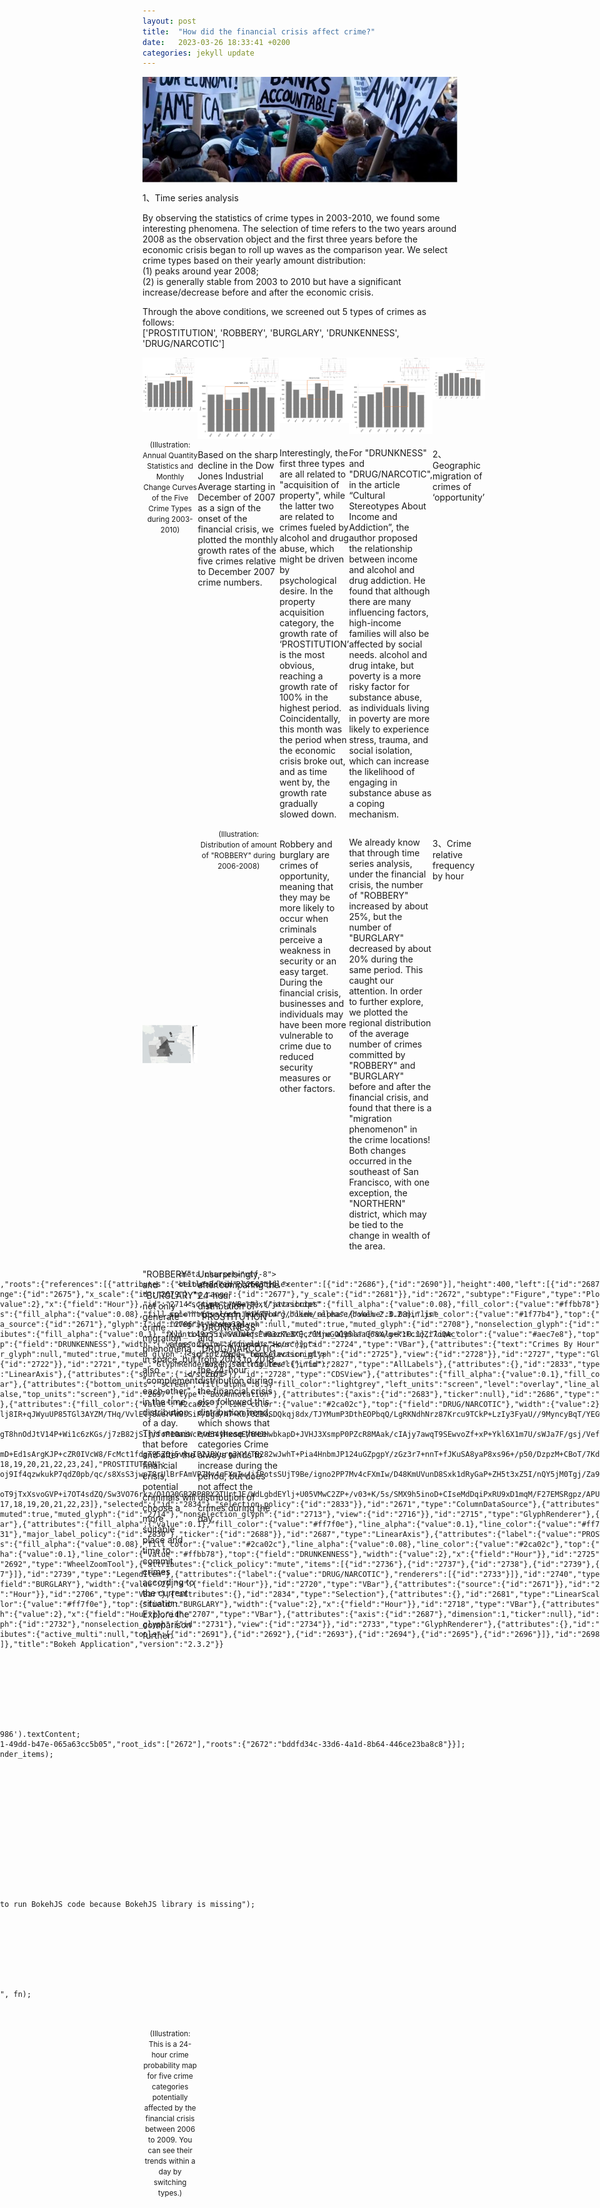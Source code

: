```yaml
---
layout: post
title:  "How did the financial crisis affect crime?"
date:   2023-03-26 18:33:41 +0200
categories: jekyll update
---
```


<img src="https://raw.githubusercontent.com/RuoxiSpace/RuoxiSpace.github.io/main/image/below_head.jpg" alt="Image" style="display:block;margin:auto;" />


1、Time series analysis

By observing the statistics of crime types in 2003-2010, we found some interesting phenomena. The selection of time refers to the two years around 2008 as the observation object and the first three years before the economic crisis began to roll up waves as the comparison year. We select crime types based on their yearly amount distribution:   
(1) peaks around year 2008;   
(2) is generally stable from 2003 to 2010 but have a significant increase/decrease before and after the economic crisis.

Through the above conditions, we screened out 5 types of crimes as follows:   
['PROSTITUTION', 'ROBBERY', 'BURGLARY', 'DRUNKENNESS', 'DRUG/NARCOTIC']
 
 <div style="display: grid; grid-template-columns: repeat(5, 1fr); justify-items: center;">
  <img src="https://raw.githubusercontent.com/RuoxiSpace/RuoxiSpace.github.io/main/image/01.png">
  <img src="https://raw.githubusercontent.com/RuoxiSpace/RuoxiSpace.github.io/main/image/02.png">
  <img src="https://raw.githubusercontent.com/RuoxiSpace/RuoxiSpace.github.io/main/image/03.png">
  <img src="https://raw.githubusercontent.com/RuoxiSpace/RuoxiSpace.github.io/main/image/04.png">
  <img src="https://raw.githubusercontent.com/RuoxiSpace/RuoxiSpace.github.io/main/image/05.png">
 
<div style="text-align:center">
  <small>(Illustration: Annual Quantity Statistics and Monthly Change Curves of the Five Crime Types during 2003-2010)</small>
</div>

<br>
Based on the sharp decline in the Dow Jones Industrial Average starting in December of 2007 as a sign of the onset of the financial crisis, we plotted the monthly growth rates of the five crimes relative to December 2007 crime numbers.

Interestingly, the first three types are all related to "acquisition of property", while the latter two are related to crimes fueled by alcohol and drug abuse, which might be driven by psychological desire. In the property acquisition category, the growth rate of ‘PROSTITUTION’ is the most obvious, reaching a growth rate of 100% in the highest period. Coincidentally, this month was the period when the economic crisis broke out, and as time went by, the growth rate gradually slowed down.

For "DRUNKNESS" and "DRUG/NARCOTIC", in the article “Cultural Stereotypes About Income and Addiction”, the author proposed the relationship between income and alcohol and drug addiction. He found that although there are many influencing factors, high-income families will also be affected by social needs. alcohol and drug intake, but poverty is a more risky factor for substance abuse, as individuals living in poverty are more likely to experience stress, trauma, and social isolation, which can increase the likelihood of engaging in substance abuse as a coping mechanism.

2、Geographic migration of crimes of ‘opportunity’

<img src="https://raw.githubusercontent.com/RuoxiSpace/RuoxiSpace.github.io/main/image/figure_3.jpg" alt="Image" style="display:block;margin:auto;" />
<div style="text-align:center">
<small>(Illustration: Distribution of amount of "ROBBERY" during 2006-2008)</small>
</div>

<br>
Robbery and burglary are crimes of opportunity, meaning that they may be more likely to occur when criminals perceive a weakness in security or an easy target. During the financial crisis, businesses and individuals may have been more vulnerable to crime due to reduced security measures or other factors.

We already know that through time series analysis, under the financial crisis, the number of "ROBBERY" increased by about 25%, but the number of "BURGLARY" decreased by about 20% during the same period. This caught our attention. In order to further explore, we plotted the regional distribution of the average number of crimes committed by "ROBBERY" and "BURGLARY" before and after the financial crisis, and found that there is a "migration phenomenon" in the crime locations! Both changes occurred in the southeast of San Francisco, with one exception, the "NORTHERN" district, which may be tied to the change in wealth of the area.

3、Crime relative frequency by hour

"ROBBERY" and "BURGLARY" not only generate crime migration phenomena in space, but also "complement each other" in the time distribution of a day. This means that before and after the financial crisis, potential criminals will choose a more suitable place and time to commit crimes according to the current situation. Explore the comparison further.

Unsurprisingly, after comparing the 24-hour distribution of "PROSTITUTION", "DRUNKNESS", and "DRUG/NARCOTIC" from 2003 to 2018, the 24-hour distribution during the financial crisis also followed this distribution trend, which shows that even these three categories Crime always tends to increase during the period, but does not affect the distribution of crimes during the day.


<!DOCTYPE html>
<html lang="en">
  
  <head>
    
      <meta charset="utf-8">
      <title>Bokeh Plot</title>
      
        <script type="text/javascript" src="https://cdn.bokeh.org/bokeh/release/bokeh-2.3.2.min.js" integrity="sha384-XypntL49z55iwGVUW4qsEu83zKL3XEcz0MjuGOQ9SlaaQ68X/g+k1FcioZi7oQAc" crossorigin="anonymous"></script>
        <script type="text/javascript">
            Bokeh.set_log_level("info");
        </script>
   
  </head>
  
  <body>
              <div class="bk-root" id="bddfd34c-33d6-4a1d-8b64-446ce23ba8c8" data-root-id="2672"></div>

        <script type="application/json" id="2986">
          {"95b92118-d461-49dd-b47e-065a63cc5b05":{"defs":[],"roots":{"references":[{"attributes":{"below":[{"id":"2683"}],"center":[{"id":"2686"},{"id":"2690"}],"height":400,"left":[{"id":"2687"}],"renderers":[{"id":"2709"},{"id":"2715"},{"id":"2721"},{"id":"2727"},{"id":"2733"}],"right":[{"id":"2735"}],"title":{"id":"2673"},"toolbar":{"id":"2698"},"width":1000,"x_range":{"id":"2675"},"x_scale":{"id":"2679"},"y_range":{"id":"2677"},"y_scale":{"id":"2681"}},"id":"2672","subtype":"Figure","type":"Plot"},{"attributes":{"fill_alpha":{"value":0.08},"fill_color":{"value":"#aec7e8"},"line_alpha":{"value":0.08},"line_color":{"value":"#aec7e8"},"top":{"field":"ROBBERY"},"width":{"value":2},"x":{"field":"Hour"}},"id":"2714","type":"VBar"},{"attributes":{"fill_alpha":{"value":0.08},"fill_color":{"value":"#ffbb78"},"line_alpha":{"value":0.08},"line_color":{"value":"#ffbb78"},"top":{"field":"DRUNKENNESS"},"width":{"value":2},"x":{"field":"Hour"}},"id":"2726","type":"VBar"},{"attributes":{"fill_alpha":{"value":0.08},"fill_color":{"value":"#1f77b4"},"line_alpha":{"value":0.08},"line_color":{"value":"#1f77b4"},"top":{"field":"PROSTITUTION"},"width":{"value":2},"x":{"field":"Hour"}},"id":"2708","type":"VBar"},{"attributes":{},"id":"2688","type":"BasicTicker"},{"attributes":{"data_source":{"id":"2671"},"glyph":{"id":"2706"},"hover_glyph":null,"muted":true,"muted_glyph":{"id":"2708"},"nonselection_glyph":{"id":"2707"},"view":{"id":"2710"}},"id":"2709","type":"GlyphRenderer"},{"attributes":{"label":{"value":"ROBBERY"},"renderers":[{"id":"2715"}]},"id":"2737","type":"LegendItem"},{"attributes":{"fill_alpha":{"value":0.1},"fill_color":{"value":"#aec7e8"},"line_alpha":{"value":0.1},"line_color":{"value":"#aec7e8"},"top":{"field":"ROBBERY"},"width":{"value":2},"x":{"field":"Hour"}},"id":"2713","type":"VBar"},{"attributes":{"fill_color":{"value":"#ffbb78"},"line_color":{"value":"#ffbb78"},"top":{"field":"DRUNKENNESS"},"width":{"value":2},"x":{"field":"Hour"}},"id":"2724","type":"VBar"},{"attributes":{"text":"Crimes By Hour"},"id":"2673","type":"Title"},{"attributes":{"source":{"id":"2671"}},"id":"2716","type":"CDSView"},{"attributes":{"data_source":{"id":"2671"},"glyph":{"id":"2724"},"hover_glyph":null,"muted":true,"muted_glyph":{"id":"2726"},"nonselection_glyph":{"id":"2725"},"view":{"id":"2728"}},"id":"2727","type":"GlyphRenderer"},{"attributes":{"data_source":{"id":"2671"},"glyph":{"id":"2718"},"hover_glyph":null,"muted":true,"muted_glyph":{"id":"2720"},"nonselection_glyph":{"id":"2719"},"view":{"id":"2722"}},"id":"2721","type":"GlyphRenderer"},{"attributes":{},"id":"2827","type":"AllLabels"},{"attributes":{},"id":"2833","type":"UnionRenderers"},{"attributes":{"axis_label":"Hour of The Day","formatter":{"id":"2828"},"major_label_policy":{"id":"2827"},"ticker":{"id":"2684"}},"id":"2683","type":"LinearAxis"},{"attributes":{"source":{"id":"2671"}},"id":"2728","type":"CDSView"},{"attributes":{"fill_alpha":{"value":0.1},"fill_color":{"value":"#2ca02c"},"line_alpha":{"value":0.1},"line_color":{"value":"#2ca02c"},"top":{"field":"DRUG/NARCOTIC"},"width":{"value":2},"x":{"field":"Hour"}},"id":"2731","type":"VBar"},{"attributes":{"bottom_units":"screen","fill_alpha":0.5,"fill_color":"lightgrey","left_units":"screen","level":"overlay","line_alpha":1.0,"line_color":"black","line_dash":[4,4],"line_width":2,"right_units":"screen","syncable":false,"top_units":"screen"},"id":"2697","type":"BoxAnnotation"},{"attributes":{"axis":{"id":"2683"},"ticker":null},"id":"2686","type":"Grid"},{"attributes":{},"id":"2679","type":"LinearScale"},{"attributes":{},"id":"2828","type":"BasicTickFormatter"},{"attributes":{},"id":"2831","type":"BasicTickFormatter"},{"attributes":{"fill_color":{"value":"#2ca02c"},"line_color":{"value":"#2ca02c"},"top":{"field":"DRUG/NARCOTIC"},"width":{"value":2},"x":{"field":"Hour"}},"id":"2730","type":"VBar"},{"attributes":{"data":{"BURGLARY":{"__ndarray__":"juBGcCO4oT+toFZQK6iVP4Vtj4OUDpc/6lMoXcfhlj8IR+qJWyuUP85TGl3AYZM/THq/VvlElj8werFW8sSiP/Dgd/A7+K0/0ZBoSDQkqj8dx/TJYMumP3DthEOPbqQ/LgRKNdhNrz87Krcu9TCkP+LzIy3FyaU//9MyncyBqT/YEGwINgSrP5joS/Ql+rI/LIKvWvFGsj+hbZ2Dm46qP/HTKx3Jwac/rhBXiCvEpT+i8FB4KDykP8ojGEW/1aI/","dtype":"float64","order":"little","shape":[24]},"DRUG/NARCOTIC":{"__ndarray__":"CpSH4o9QnD9KEEfhd3qTP53y1w4/6o4/mNvPrtfEgT8hnOdJtV14P+Wi1c6zKGs/j7zB82jSij/foP10aiWcP/d34yHxoqE/6HJHwbkapD+JVHJ3XsmpP0PZcR8MAak/cIAjy7awqT9SEwvoZf+xP+Ykl6X1m7U/sWJa7F/gsj/Vefhg+cWzP/Kc49UJ37E/i9OcTcHXrj+5SdQ+zfeoP8TnDNCe+KQ/psQhW47fpj9qGNROrKeoP25OvWNzn6M/","dtype":"float64","order":"little","shape":[24]},"DRUNKENNESS":{"__ndarray__":"Fs0kAhQQtj+eGqNHR5m2P411nnEkVLE/fu6xfDanmD+Ed1sArgKJP+cZR0IVcW8/FcMct1fdgT95ZQj5vkuIP2JBYurg3YY/TB282wJwhT+Pia4HnbmJP124uGZpgpY/zGz3r7+nnT+fJKuSA8yaP8xs96+/p50/DzpzM+CBoT/7Kd26enmoP708jMebWLA/SxO0kEY9sT9UunX18jCuP2reGwTRnq8/yE7fzooPsT8FMih3rf20P2fAAyOcBrM/","dtype":"float64","order":"little","shape":[24]},"Hour":[1,2,3,4,5,6,7,8,9,10,11,12,13,14,15,16,17,18,19,20,21,22,23,24],"PROSTITUTION":{"__ndarray__":"FZOcq2kssT/WNJYI6eitP5Rhbz/I+qg/5kfm3fFnoj9If4qzwkukP7qdZ0pb/qc/s8XsS3jwpT8rUlBrFAmVP7Mv4cFXmIw/jfPotsSUjT9Be/igno2PP7Mv4cFXmIw/D48KmUVunD8Sxk1dRyGaP+ZH5t3xZ5I/nQY5jM0Tgj/Za9nM6puLPziYUfL6fKI/1mCtHCqZsD8iQ5KoL0i1P8wl2EUEKK4/Gf/ZKlszsj/cbSLW/Pq1P5eYsgPKrbY/","dtype":"float64","order":"little","shape":[24]},"ROBBERY":{"__ndarray__":"i/pMqOVGqz9IxDr/Ls2rP0s6HEZLEK4/+z/B8+oDoT9jTxXsvoGVP+i7OT4sdZQ/Sw3VO76rkz/O1Q20GB2RP8RY2TUrtJE/WdLgbdEYlj+U05VMwC2ZP+/v03+K/5s/SMX9h5inoD+CIseMdDqiPxRU9xD1mqM/F27EMSRgpz/APUmMkhSpPxkSsAs34qg/zF5p5JL/qT+X7WJt7/KsP+8HHFJvebA/P+y0473Asj+udfWCy4GyPz1fTlMm3rA/","dtype":"float64","order":"little","shape":[24]},"index":[0,1,2,3,4,5,6,7,8,9,10,11,12,13,14,15,16,17,18,19,20,21,22,23]},"selected":{"id":"2834"},"selection_policy":{"id":"2833"}},"id":"2671","type":"ColumnDataSource"},{"attributes":{},"id":"2691","type":"PanTool"},{"attributes":{},"id":"2677","type":"DataRange1d"},{"attributes":{"data_source":{"id":"2671"},"glyph":{"id":"2712"},"hover_glyph":null,"muted":true,"muted_glyph":{"id":"2714"},"nonselection_glyph":{"id":"2713"},"view":{"id":"2716"}},"id":"2715","type":"GlyphRenderer"},{"attributes":{"fill_color":{"value":"#aec7e8"},"line_color":{"value":"#aec7e8"},"top":{"field":"ROBBERY"},"width":{"value":2},"x":{"field":"Hour"}},"id":"2712","type":"VBar"},{"attributes":{"fill_alpha":{"value":0.1},"fill_color":{"value":"#ff7f0e"},"line_alpha":{"value":0.1},"line_color":{"value":"#ff7f0e"},"top":{"field":"BURGLARY"},"width":{"value":2},"x":{"field":"Hour"}},"id":"2719","type":"VBar"},{"attributes":{"axis_label":"Relative Frequency","formatter":{"id":"2831"},"major_label_policy":{"id":"2830"},"ticker":{"id":"2688"}},"id":"2687","type":"LinearAxis"},{"attributes":{"label":{"value":"PROSTITUTION"},"renderers":[{"id":"2709"}]},"id":"2736","type":"LegendItem"},{"attributes":{"source":{"id":"2671"}},"id":"2722","type":"CDSView"},{"attributes":{"fill_alpha":{"value":0.08},"fill_color":{"value":"#2ca02c"},"line_alpha":{"value":0.08},"line_color":{"value":"#2ca02c"},"top":{"field":"DRUG/NARCOTIC"},"width":{"value":2},"x":{"field":"Hour"}},"id":"2732","type":"VBar"},{"attributes":{"fill_alpha":{"value":0.1},"fill_color":{"value":"#ffbb78"},"line_alpha":{"value":0.1},"line_color":{"value":"#ffbb78"},"top":{"field":"DRUNKENNESS"},"width":{"value":2},"x":{"field":"Hour"}},"id":"2725","type":"VBar"},{"attributes":{"overlay":{"id":"2697"}},"id":"2693","type":"BoxZoomTool"},{"attributes":{},"id":"2696","type":"HelpTool"},{"attributes":{},"id":"2692","type":"WheelZoomTool"},{"attributes":{"click_policy":"mute","items":[{"id":"2736"},{"id":"2737"},{"id":"2738"},{"id":"2739"},{"id":"2740"}],"location":[0,-30]},"id":"2735","type":"Legend"},{"attributes":{},"id":"2695","type":"ResetTool"},{"attributes":{"label":{"value":"DRUNKENNESS"},"renderers":[{"id":"2727"}]},"id":"2739","type":"LegendItem"},{"attributes":{"label":{"value":"DRUG/NARCOTIC"},"renderers":[{"id":"2733"}]},"id":"2740","type":"LegendItem"},{"attributes":{"fill_alpha":{"value":0.08},"fill_color":{"value":"#ff7f0e"},"line_alpha":{"value":0.08},"line_color":{"value":"#ff7f0e"},"top":{"field":"BURGLARY"},"width":{"value":2},"x":{"field":"Hour"}},"id":"2720","type":"VBar"},{"attributes":{"source":{"id":"2671"}},"id":"2710","type":"CDSView"},{"attributes":{"fill_color":{"value":"#1f77b4"},"line_color":{"value":"#1f77b4"},"top":{"field":"PROSTITUTION"},"width":{"value":2},"x":{"field":"Hour"}},"id":"2706","type":"VBar"},{"attributes":{},"id":"2834","type":"Selection"},{"attributes":{},"id":"2681","type":"LinearScale"},{"attributes":{"source":{"id":"2671"}},"id":"2734","type":"CDSView"},{"attributes":{},"id":"2675","type":"DataRange1d"},{"attributes":{"fill_color":{"value":"#ff7f0e"},"line_color":{"value":"#ff7f0e"},"top":{"field":"BURGLARY"},"width":{"value":2},"x":{"field":"Hour"}},"id":"2718","type":"VBar"},{"attributes":{"fill_alpha":{"value":0.1},"fill_color":{"value":"#1f77b4"},"line_alpha":{"value":0.1},"line_color":{"value":"#1f77b4"},"top":{"field":"PROSTITUTION"},"width":{"value":2},"x":{"field":"Hour"}},"id":"2707","type":"VBar"},{"attributes":{"axis":{"id":"2687"},"dimension":1,"ticker":null},"id":"2690","type":"Grid"},{"attributes":{"data_source":{"id":"2671"},"glyph":{"id":"2730"},"hover_glyph":null,"muted":true,"muted_glyph":{"id":"2732"},"nonselection_glyph":{"id":"2731"},"view":{"id":"2734"}},"id":"2733","type":"GlyphRenderer"},{"attributes":{},"id":"2694","type":"SaveTool"},{"attributes":{"label":{"value":"BURGLARY"},"renderers":[{"id":"2721"}]},"id":"2738","type":"LegendItem"},{"attributes":{"active_multi":null,"tools":[{"id":"2691"},{"id":"2692"},{"id":"2693"},{"id":"2694"},{"id":"2695"},{"id":"2696"}]},"id":"2698","type":"Toolbar"},{"attributes":{},"id":"2830","type":"AllLabels"},{"attributes":{},"id":"2684","type":"BasicTicker"}],"root_ids":["2672"]},"title":"Bokeh Application","version":"2.3.2"}}
        </script>
        <script type="text/javascript">
          (function() {
            var fn = function() {
              Bokeh.safely(function() {
                (function(root) {
                  function embed_document(root) {
                    
                  var docs_json = document.getElementById('2986').textContent;
                  var render_items = [{"docid":"95b92118-d461-49dd-b47e-065a63cc5b05","root_ids":["2672"],"roots":{"2672":"bddfd34c-33d6-4a1d-8b64-446ce23ba8c8"}}];
                  root.Bokeh.embed.embed_items(docs_json, render_items);
                
                  }
                  if (root.Bokeh !== undefined) {
                    embed_document(root);
                  } else {
                    var attempts = 0;
                    var timer = setInterval(function(root) {
                      if (root.Bokeh !== undefined) {
                        clearInterval(timer);
                        embed_document(root);
                      } else {
                        attempts++;
                        if (attempts > 100) {
                          clearInterval(timer);
                          console.log("Bokeh: ERROR: Unable to run BokehJS code because BokehJS library is missing");
                        }
                      }
                    }, 10, root)
                  }
                })(window);
              });
            };
            if (document.readyState != "loading") fn();
            else document.addEventListener("DOMContentLoaded", fn);
          })();
        </script>
    
  </body>
  
</html>

<div style="text-align:center">
<small>(Illustration: This is a 24-hour crime probability map for five crime categories potentially affected by the financial crisis between 2006 to 2009. You can see their trends within a day by switching types.)</small>
</div>
